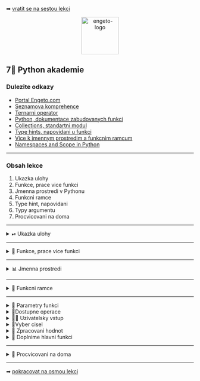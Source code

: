 ➡ [vratit se na sestou lekci](https://github.com/Bralor/python-academy/tree/lekce06)

<p align="center">
  <img alt="engeto-logo" width="100px" src="https://engeto.cz/wp-content/uploads/2019/01/engeto-square.png" />
</p>

## 7⃣ Python akademie
###  Dulezite odkazy
- [Portal Engeto.com](https://engeto.com/)
- [Seznamova komprehence](http://howto.py.cz/cap08.htm#10)
- [Ternarni operator](https://book.pythontips.com/en/latest/ternary_operators.html)
- [Python, dokumentace zabudovanych funkci](https://docs.python.org/3/library/functions.html)
- [Collections, standartni modul](https://docs.python.org/3/library/collections.html#collections.Counter)
- [Type hints, napovidani u funkci](https://www.python.org/dev/peps/pep-0484/)
- [Vice k jmennym prostredim a funkcnim ramcum](https://code.tutsplus.com/tutorials/what-are-python-namespaces-and-why-are-they-needed--cms-28598)
- [Namespaces and Scope in Python](https://realpython.com/python-namespaces-scope/)
---

###  Obsah lekce
1. Ukazka ulohy
2. Funkce, prace vice funkci
3. Jmenna prostredi v Pythonu
4. Funkcni ramce
5. Type hint, napovidani
6. Typy argumentu
7. Procvicovani na doma
---

<details>
  <summary>⏯  Ukazka ulohy</summary>

  1. ✌  [Stahnete si sedmou lekci jako **zip**](https://github.com/Bralor/python-academy/archive/lekce07.zip)
  2. 💪 Presunte se ke stazenemu souboru
  3. 🙏 Spustte soubor **upravene_udaje** v PyCharm
  4. 🐍 Spustte program pomoci klaves **ctrl+shift+F10**
  5. 🎥 Zkousejte!

</details>

---

<details>
  <summary>🎹 Funkce, prace vice funkci</summary>

<details>
  <summary>🤖 Uvodni sekce</summary>

  #### ⚒ Struktura zapisu
  ```python
  #!/usr/bin/python3
  """Lekce #07 - Uvod do programovani, kalkulacka.py"""

  # definice: Hlavni funkce
      # spousteni: Pozdrav
      # spouteni: Nabidka


  # definice: Pozdrav


  # definice: Nabidka


  # spousteni: Hlavni funkce
  ```

---

</details>

<details>
  <summary>🖱 Definice funkci v uvodu</summary>

  #### 🎬 Definice hlavni funkce
  ```python
  def main() -> None:
      """Hlavni ridici funkce nasi kalkulacky"""
      pass
  ```

  #### 🗽 Definice pomocnych funkci
  ```python


  def pozdrav_uzivatele() -> None:
      pass


  def vypis_nabidku() -> None:
      pass
  ```
---

</details>

<details>
  <summary>📣 Dokonceni uvodu</summary>

  #### 👋 Pozdravime uzivatele
  1. Vypisime obsah promenne `uvod`
  2. Zarovname zpravu na stred
  3. Na zaver pridame `oddelovac`
  ```python
  def pozdrav_uzivatele(uvod: str, oddelovac: str) -> None:
      print(f"{uvod}".center(50), end=oddelovac)
  ```

  Definovanou funkci `pozdrav_uzivatele` spustime v ramci funkce `main`:
  ```python
  def main() -> None:
      """Hlavni ridici funkce nasi kalkulacky"""
      pozdrav_uzivatele()
  ```

  Doplnime ve funkci `main` potrebne promenne:
  ```python
  def main() -> None:
      """Hlavni ridici funkce nasi kalkulacky"""
      UVODNI_ZPRAVA = "VITEJTE V PROGRAMU KALKULACKA!"
      ODDELOVAC = f"\n{'=' * 50}\n"

      pozdrav_uzivatele(UVODNI_ZPRAVA, ODDELOVAC)
  ```

</details>

</details>

---

<details>
  <summary>📊 Jmenna prostredi</summary>

<details>
  <summary>❓ O co jde</summary>

  #### 🏖  Motivace
  1. Proc musime promenne zapsat ve funkci `main`?
  2. Muzu je zapsat do jine funkce?
  3. Je v tom vubec nejaky system?
  4. K cemu nas to vede?

  #### ✍ Definice
  Jmenne prostredi (_namespace_) je soubor aktualne zapsanych promennych
  a jejich hodnot. Pro lepsi predstavu si je muzeme vysvetlit jako nejaky druh
  slovniku.
  ```python
  # Pokud mame novy soubor
  namespace_1 = {}

  # Pokud doplnime promenne
  jmeno = "Matous"          # namespace_1
  vek = 33                  # namespace_1

  def f():
    nove_jmeno = "David"    # namespace_2

  # Funkce
  namespace_1 = {"jmeno": "Matous", "vek": 33}
  namespace_2 = {"nove_jmeno": "David"}
  ```
  **Pozor!**, vyse uvedeny priklad je pouze ilustrace.

---

</details>

<details>
  <summary>🌐 Shrnuti k prostredim</summary>

  #### ☝ K zapamatovani
  1. Kazda z funkci ma vlastni _namespace_
  2. Pokud chceme promennou vlozit, pouzijeme parametry funkce
  3. Pokud chceme promennou vratit, pouzijeme `return`
  4. Mimo funkce mame jine _namespace_
  5. Vytvari tedy oddelena prostredi
  6. [The Zen of Python](https://www.python.org/dev/peps/pep-0020/)
  7. Diky jmennym prostredim muzeme vytvorit ruzne funkcni ramce

</details>

</details>

---

<details>
  <summary>🎎 Funkcni ramce</summary>

<details>
  <summary>👭 Rozdeleni ramcu</summary>

  #### 🛡 Funkcni ramce (scopes)
  **Built-In**/zabudovany ramec obsahuje vsechny dostupne objekty, po celou dobu
  behu souboru.

  **Global**/globalni ramec vznika, kdyz spustime nas program a zanikne, jakmile
  interpret ukonci svoji cinnost. Globalni prostredi vytvori take pro nahrane
  moduly/baliky.

  **Local & enclosing**/lokalni & uzavreny ramec interpret vytvori, kdyz
  spusti funkci (pripadne funkci uvnitr funkce).

---
</details>

<details>
  <summary>📺 Ukazky</summary>

  #### 🔨 Zabudovane prostredi
  Pro vypis vsech objektu z tohoto jmenneho prostredi:
  ```
  >>> dir(__buildins__)
  ```

  #### 🌏 Globalni prostredi
  ```python
  JMENO = "Matous"

  def uprav_jmeno(jmeno: str, koncovka: str) -> str:
      return f"{jmeno}{koncovka}"

  zdrobnele = uprav_jmeno(JMENO, "ek")
  print(globals())
  ```

  #### ⛩ Lokalni prostredi
  ```python
  JMENO = "Matous"

  def uprav_jmeno(jmeno: str, koncovka: str) -> str:
      print(locals())
      return f"{jmeno}{koncovka}"

  zdrobnele = uprav_jmeno(JMENO, "ek")
  ```
  **Pozor!**, pokud `locals()` pouzijeme mimo funkcni jmenne prostredi,
  bude vystup stejny jako `globals()`.

  #### 🚧 Uzavrene prostredi
  Specialni varianta, kdy mam uvnitr jednoho prostredi prostredi jine:
  ```python
  def uzavirajici_fce():
      print("Zacina uzavirajici fce")


      def uzavrena_fce():
          print("Zacina uzavrena fce")
          print("Konci uzavrena fce")
          return


          uzavrena_fce()
          print("Konci uzavirajici_fce")
          return


  uzavirajici_fce()
  ```
---
</details>

<details>
  <summary>🎢 Aplikace ramcu</summary>

  #### ☝ K zapamatovani
  Ramce slouzi k oddeleni jednotlivych prostredi. Kazde je udrzovane zvlast,
  ma ruznou delku existence a neovlivnuji ostatni.

  #### 🎉 Dukaz
  ```python
  prostredi = "globalni"

  def a():
      prostredi = "uzavirajici"

      def b():
          prostredi = "lokalni"
          print(prostredi)

      b()
  a()
  ```

  #### ✌ Zaverem
  Struktura umoznuje hierarchicke hledani promennych:
  1. Nejprve prohleda funkci, v niz se nachazi
  2. Pokud neni uvnitr, zkus uzavirajici prostredi (pokud existuje)
  3. Pokud neni uvnitr uzavirajiciho prostredi, posli interpret do globalniho
  4. Pokud neni uvnitr globalniho, zkus seznam zabudovanych objektu
  5. `NameError`

</details>

</details>

---

<details>
  <summary>💬 Parametry funkci</summary>

  #### 📝 Moznosti zapisu
<details>
  <summary>🥇 Podle pozice</summary>

  #### ✏ Priklad
  ```python
  def func(par1, par2, par3):
      print(f"{par1=}")
      print(f"{par2=}")
      print(f"{par3=}")


  func(1, 2, 3)
  ```
---
</details>

<details>
  <summary>🗝  Podle klice</summary>

  #### ✏ Priklad
  ```python
  def func(par1, par2, par3):
      print(f"{par1=}")
      print(f"{par2=}")
      print(f"{par3=}")


  func(par2=2, par3=3, par1=1)
  ```
---
</details>

<details>
  <summary>🎰 Defaultni parametr</summary>

  #### ✏ Priklad
  ```python
  def func(par1, par2, par3=3):
      print(f"{par1=}")
      print(f"{par2=}")
      print(f"{par3=}")


  func(1, 2)
  func(1, 2, 4)
  ```
---
</details>

<details>
  <summary>🆕 Position-only parametry</summary>

  #### ✏ Priklad
  ```python
  def func(par1, /, par2, par3=3):
      print(f"{par1=}")
      print(f"{par2=}")
      print(f"{par3=}")


  func(0, 5, 5)
  func(0, b=5, c=5)
  func(0, c=5, b=5)
  func(a=0, c=5, b=5)
  ```
---
</details>

<details>
  <summary>😱 args</summary>

  #### ✏ Priklad
  ```python
  def func(*args):
      for arg in args:
          print(f"{arg=}")


  func(0)
  func(0, "a", "b", "c", 10, 12)
  ```
---
</details>

<details>
  <summary>😵 kwargs</summary>

  #### ✏ Priklad
  ```python
  def func(**kwargs):
      for klic, hodnota in kwargs.items():
          print(f"{klic=} -> {hodnota=}")


  func(cislo=11)
  func(cislo=11, jmeno="Matous", datum="11.11.2011")
  ```
---
</details>

---
</details>

<details>
  <summary>🤺Dostupne operace</summary>

  #### ✏ Postup
  1. Chceme vypsat vice ruznych operaci
  2. Spojime symbolem `|`
  3. Na zaver oddelime
  ```python
  def vypis_nabidku(oddelovac: str, *args) -> None:
      print(f"{' | '.join(args)}".center(50), end=oddelovac)
  ```

---
</details>

<details>
  <summary>✍🏻 Uzivatelsky vstup</summary>

  #### ✏ Postup
  1. Uzivatele zada operator
  2. Operator ulozime do promenne
  ```python
  def zvol_operator() -> "str":
      return input("VYBER MATEMATICKOU OPERACI: ")


  operator = zvol_operator()
  ```

---
</details>

<details>
  <summary>🔢Vyber cisel</summary>

  #### ✏ Postup
  1. Uzivatele zada dve ciselne hodnoty oddelene carkou
  2. Udaj ulozime do promenne
  3. Oddelime obe hodnoty
  ```python
  def zvol_cisla() -> "str":
      return input("ZADEJ 2 CISLA ODDELENE CARKOU: ")


  x1, x2 = zvol_cisla()
            .replace(" ", "")
            .split(",")
  ```
---
</details>

<details>
  <summary>📳 Zpracovani hodnot</summary>

  #### ✏ Postup
  1. Vytvorime novou funkci, ktera pouzije 3 parametry
  2. I. parametr - cislo, II. parametr - cislo, III. parametr - operator
  3. Na zaklade operatoru postavime matematickou operaci
  4. Ohlaseni `return` vrati vyslednou hodnotu
  ```python
  def zpracuj_vypocet(x1: "float", x2: "float", op: "str") -> float:
      """
      Uzivatel vlozi hodnoty do parametru:
        x1 -> str [1, 1.1, 11.1, -1.11]
        x2 -> str [2, 2.2, 22.2, -2.22]
        op -> str ["+", "-", "*", "/"]

      Obecna proces funkce:
       x1 = 1, x2 = 2, op = "+" ->  1 + 2
       x1 = 1.11, x2 = 2.22, op = "-" ->  1.11 - 2.22
      """
      return {
        "+": float(x1) + float(x2),
        "-": float(x1) - float(x2),
        "*": float(x1) * float(x2),
        "/": float(x1) / float(x2)
      }.get(op)


  print(f"VYSLEDEK = {zpracuj_vypocet(1, 2, '+')}")
  ```

---
</details>

<details>
  <summary>🔔 Doplnime hlavni funkci</summary>

  #### ✏ Postup
  1. Kalkulacka probiha tak dlouho, dokud ji uzivatel neukonci
  2. Ukoncime pomoci vyrazu `exit`
  3. Zabranime pouziti nevalidnich operaci
  ```python
  def main() -> None:
      """Hlavni ridici funkce nasi kalkulacky"""
      UVODNI_ZPRAVA = "VITEJTE V PROGRAMU KALKULACKA!"
      ODDELOVAC = "=" * 50
      pozdrav_uzivatele(UVODNI_ZPRAVA, ODDELOVAC)

      while (operator := zvol_operator()) != "exit":
          if operator in ("+", "-", "*", "/"):
              x1, x2 = zvol_cisla().replace(" ", "").split(",")
              print(f"VYSLEDEK: {zpracuj_vypocet(x1, x2, operator)}",
                    end=ODDELOVAC)
          else:
              print("NEPODPOROVANY OPERATOR", end=ODDELOVAC)

      else:
          print("UKONCUJI KALKULACKU..")
          quit()
  ```
  **Pozor!**, nakonec nezapomene zavolat hlavni funkci `main`.

</details>

</details>

---

<details>
  <summary>🚧 Procvicovani na doma</summary>

<details>
  <summary>🚧 __doc__</summary>

---
</details>

<details>
  <summary>🚧 anotace funkci</summary>

---
</details>

<details>
  <summary>🚧 type hints</summary>

---
</details>

<details>
  <summary>🚧 Dopiseme funkci pro sumu cisel</summary>

  **Ukazka**
  ```python
# Vkladame libovolny pocet cisel
  1, 2, 3, 4, 5, 6, 7, 8, 9, 0

# Dostavame prumernou hodnotu
  4.5
  ```

  Podminka ve funkci `main`:
  ```python
  elif operator in ("abs", "prum", "prumer"):
      rada = vyber_radu_cisel()
      print(f"RADA CISEL: {rada}, VYSLEDEK: {sum(rada)/len(rada)}",
            end=ODDELOVAC)
  ```

  Samotna funkce:
  ```python
  def zvol_radu_cisel() -> "list":
      rada_cisel = input("VLOZTE CISLA ODDELENA CARKOU: ")
      return [
          float(cislo.strip())
          for cislo in rada_cisel.split(",")
          if cislo != ""
      ]
  ```

---
</details>

<details>
  <summary>🚧 Vlastni uzavrena funkce</summary>

  1. Napiste uzavirajici funkci `vnejsi`
  2. Tato funkce rozdeli string pomoci `@`
  3. Napiste uzavrenou funkci `vnitrni`
  4. Tato funkce vrati oba stringy po rozdeleni `.`
  ```python
  def vnejsi_func(em):
      mail = em.split("@")
      def vnitrni_func():
              return mail[1].split(".")
      domena, *zbytek = vnitrni_func()
      return domena

  print(f"Top-level domain: {vnejsi_func("Matous@gmail.com")}")
  ```

---
</details>

</details>

---
➡ [pokracovat na osmou lekci](https://github.com/Bralor/python-academy/tree/lekce08)

